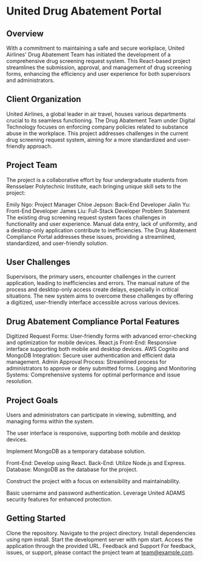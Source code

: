 
# United Drug Abatement Portal
## Overview
With a commitment to maintaining a safe and secure workplace, United Airlines' Drug Abatement Team has initiated the development of a comprehensive drug screening request system. This React-based project streamlines the submission, approval, and management of drug screening forms, enhancing the efficiency and user experience for both supervisors and administrators.

## Client Organization 
United Airlines, a global leader in air travel, houses various departments crucial to its seamless functioning. The Drug Abatement Team under Digital Technology focuses on enforcing company policies related to substance abuse in the workplace. This project addresses challenges in the current drug screening request system, aiming for a more standardized and user-friendly approach.

## Project Team
The project is a collaborative effort by four undergraduate students from Rensselaer Polytechnic Institute, each bringing unique skill sets to the project:

Emily Ngo: Project Manager
Chloe Jepson: Back-End Developer
Jialin Yu: Front-End Developer
James Liu: Full-Stack Developer
Problem Statement
The existing drug screening request system faces challenges in functionality and user experience. Manual data entry, lack of uniformity, and a desktop-only application contribute to inefficiencies. The Drug Abatement Compliance Portal addresses these issues, providing a streamlined, standardized, and user-friendly solution.

## User Challenges
Supervisors, the primary users, encounter challenges in the current application, leading to inefficiencies and errors. The manual nature of the process and desktop-only access create delays, especially in critical situations. The new system aims to overcome these challenges by offering a digitized, user-friendly interface accessible across various devices.

## Drug Abatement Compliance Portal Features
Digitized Request Forms: User-friendly forms with advanced error-checking and optimization for mobile devices.
React.js Front-End: Responsive interface supporting both mobile and desktop devices.
AWS Cognito and MongoDB Integration: Secure user authentication and efficient data management.
Admin Approval Process: Streamlined process for administrators to approve or deny submitted forms.
Logging and Monitoring Systems: Comprehensive systems for optimal performance and issue resolution.


## Project Goals

Users and administrators can participate in viewing, submitting, and managing forms within the system.

The user interface is responsive, supporting both mobile and desktop devices.

Implement MongoDB as a temporary database solution.

Front-End: Develop using React.
Back-End: Utilize Node.js and Express.
Database: MongoDB as the database for the project.

Construct the project with a focus on extensibility and maintainability.

Basic username and password authentication.
Leverage United ADAMS security features for enhanced protection.

## Getting Started
Clone the repository.
Navigate to the project directory.
Install dependencies using npm install.
Start the development server with npm start.
Access the application through the provided URL.
Feedback and Support
For feedback, issues, or support, please contact the project team at team@example.com.

